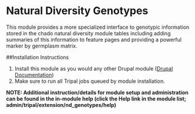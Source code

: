 # Natural Diversity Genotypes
This module provides a more specialized interface to genotypic information
stored in the chado natural diversity module tables including adding summaries
of this information to feature pages and providing a powerful marker by germplasm
matrix.

##Installation Instructions
1. Install this module as you would any other Drupal module ([Drupal Documentation](https://www.drupal.org/documentation/install/modules-themes/modules-7))
2. Make sure to run all Tripal jobs queued by module installation.

**NOTE: Additional instruction/details for module setup and administration can be found in the in-module help (click the Help link in the module list; admin/tripal/extension/nd_genotypes/help)**
